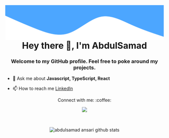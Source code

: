 <img src="readme/background.svg" align="right" />

<h1 align="center">Hey there 👋, I'm AbdulSamad</h1>
<h3 align="center">Welcome to my GitHub profile. Feel free to poke around my projects.</h3>

- 💬 Ask me about **Javascript, TypeScript, React**

- 📫 How to reach me <a href="https://www.linkedin.com/in/abdulsamad-ansari" target="_blank" title="Linkedin">
		LinkedIn 
	</a>


<p align="center">
	Connect with me: :coffee:
</p>

<p align="center">
	<a href="https://www.linkedin.com/in/abdulsamad-ansari" target="_blank" title="Linkedin">
		<img src="https://img.shields.io/badge/-LinkedIn-blue?style=flat&logo=Linkedin&logoColor=white" />
	</a>
</p>

<br />

<p align="center">
	<img src="https://github-readme-stats.vercel.app/api?username=abdulsamad&show_icons=true&locale=en" alt="abdulsamad ansari github stats" />
</p>

<!-- <p align="center">
	<img src="https://github-readme-streak-stats.herokuapp.com?user=abdulsamad&" alt="abdulsamad github streak" />
</p> -->